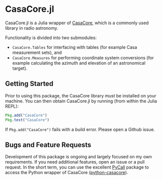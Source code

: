 # CasaCore.jl

CasaCore.jl is a Julia wrapper of [CasaCore](http://casacore.github.io/casacore/),
which is a commonly used library in radio astronomy.

Functionality is divided into two submodules:

* `CasaCore.Tables` for interfacing with tables (for example Casa measurement sets), and
* `CasaCore.Measures` for performing coordinate system conversions (for example calculating the azimuth and elevation of an astronomical target).

## Getting Started

Prior to using this package, the CasaCore library must be installed on your machine.
You can then obtain CasaCore.jl by running (from within the Julia REPL):
```julia
Pkg.add("CasaCore")
Pkg.test("CasaCore")
```

If `Pkg.add("CasaCore")` fails with a build error. Please open a Github issue.

## Bugs and Feature Requests

Development of this package is ongoing and largely focused on my own requirements.
If you need additional features, open an issue or a pull request.
In the short term, you can use the excellent [PyCall](https://github.com/stevengj/PyCall.jl)
package to access the Python wrapper of CasaCore ([python-casacore](https://github.com/casacore/python-casacore)).

